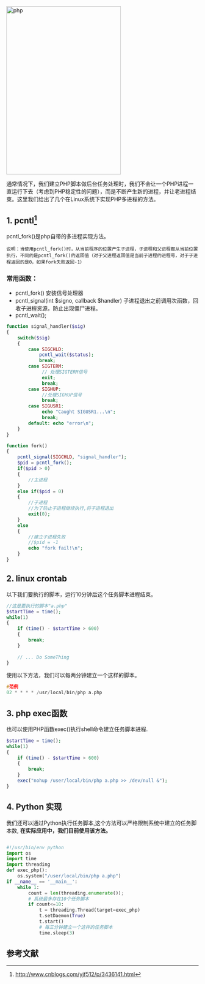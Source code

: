 <img src="http://www.littlenote.cn/wp-content/uploads/2016/02/php.jpg" alt="php" width="300" height="439" class="aligncenter size-full wp-image-124" />

通常情况下，我们建立PHP脚本做后台任务处理时，我们不会让一个PHP进程一直运行下去（考虑到PHP稳定性的问题），而是不断产生新的进程，并让老进程结束。这里我们给出了几个在Linux系统下实现PHP多进程的方法。


## 1. pcntl[^1]

pcntl_fork()是php自带的多进程实现方法。

`说明：当使用pcntl_fork()时，从当前程序的位置产生子进程，子进程和父进程都从当前位置执行，不同的是pcntl_fork()的返回值（对于父进程返回值是当前子进程的进程号，对于子进程返回的是0，如果fork失败返回-1）`

### 常用函数：

* pcntl_fork()
安装信号处理器
* pcntl_signal(int $signo, callback $handler)
子进程退出之前调用次函数，回收子进程资源，防止出现僵尸进程。
* pcntl_wait(); 

```php
function signal_handler($sig)
{
    switch($sig)
    {
        case SIGCHLD: 
            pcntl_wait($status); 
            break;
        case SIGTERM:
             // 处理SIGTERM信号
             exit;
             break;
        case SIGHUP:
             //处理SIGHUP信号
             break;
        case SIGUSR1:
             echo "Caught SIGUSR1...\n";
             break;
        default: echo "error\n";
    }
}

function fork()
{
    pcntl_signal(SIGCHLD, "signal_handler");
    $pid = pcntl_fork();
    if($pid > 0)
    {
        //主进程
    }
    else if($pid = 0)
    {
        //子进程
        //为了防止子进程继续执行,将子进程退出
        exit(0);
    }
    else
    {
        //建立子进程失败
        //$pid = -1
        echo "fork fail!\n";
    }
}

```

## 2. linux crontab

以下我们要执行的脚本，运行10分钟后这个任务脚本进程结束。

```php
//这是要执行的脚本"a.php"
$startTime = time();
while(1) 
{
    if (time() - $startTime > 600) 
    {
        break;
    }
 
    // ... Do SomeThing
}

```
使用以下方法，我们可以每两分钟建立一个这样的脚本。

```c
#范例
02 * * * * /usr/local/bin/php a.php
```

## 3. php exec函数

也可以使用PHP函数exec()执行shell命令建立任务脚本进程.

```php
$startTime = time();
while(1)
{
 	if (time() - $startTime > 600) 
    {
        break;
    }
	exec("nohup /user/local/bin/php a.php >> /dev/null &");
}

```

## 4. Python 实现

我们还可以通过Python执行任务脚本,这个方法可以严格限制系统中建立的任务脚本数, **在实际应用中，我们目前使用该方法。**

```python

#!/usr/bin/env python
import os
import time
import threading
def exec_php():
    os.system("/user/local/bin/php a.php")
if __name__ == '__main__':
    while 1:
        count = len(threading.enumerate());
        # 系统最多存在10个任务脚本
        if count<=10:
            t = threading.Thread(target=exec_php)
            t.setDaemon(True)
            t.start()
            # 每三分钟建立一个这样的任务脚本
            time.sleep(3)

```

## 参考文献
[^1]: http://www.cnblogs.com/yjf512/p/3436141.html




